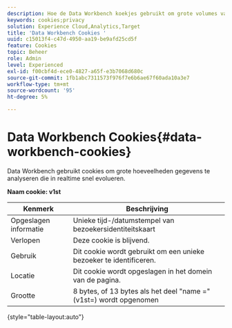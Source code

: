 ```yaml
---
description: Hoe de Data Workbench koekjes gebruikt om grote volumes van snel evoluerende gegevens in real time te analyseren.
keywords: cookies;privacy
solution: Experience Cloud,Analytics,Target
title: 'Data Workbench Cookies '
uuid: c15013f4-c47d-4950-aa19-be9afd25cd5f
feature: Cookies
topic: Beheer
role: Admin
level: Experienced
exl-id: f00cbf4d-ece0-4827-a65f-e3b7068d680c
source-git-commit: 1fb1abc7311573f976f7e6b6ae67f60ada10a3e7
workflow-type: tm+mt
source-wordcount: '95'
ht-degree: 5%

---
```


# Data Workbench Cookies{#data-workbench-cookies}

Data Workbench gebruikt cookies om grote hoeveelheden gegevens te analyseren die in realtime snel evolueren.

**Naam cookie: v1st**

| Kenmerk | Beschrijving |
|---|---|
| Opgeslagen informatie | Unieke tijd-/datumstempel van bezoekersidentiteitskaart |
| Verlopen | Deze cookie is blijvend. |
| Gebruik | Dit cookie wordt gebruikt om een unieke bezoeker te identificeren. |
| Locatie | Dit cookie wordt opgeslagen in het domein van de pagina. |
| Grootte | 8 bytes, of 13 bytes als het deel &quot;name =&quot; (v1st=) wordt opgenomen |

{style=&quot;table-layout:auto&quot;}
